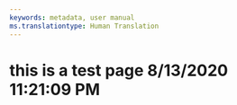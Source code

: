 ```yaml
---
keywords: metadata, user manual
ms.translationtype: Human Translation
---
```

# this is a test page 8/13/2020 11:21:09 PM